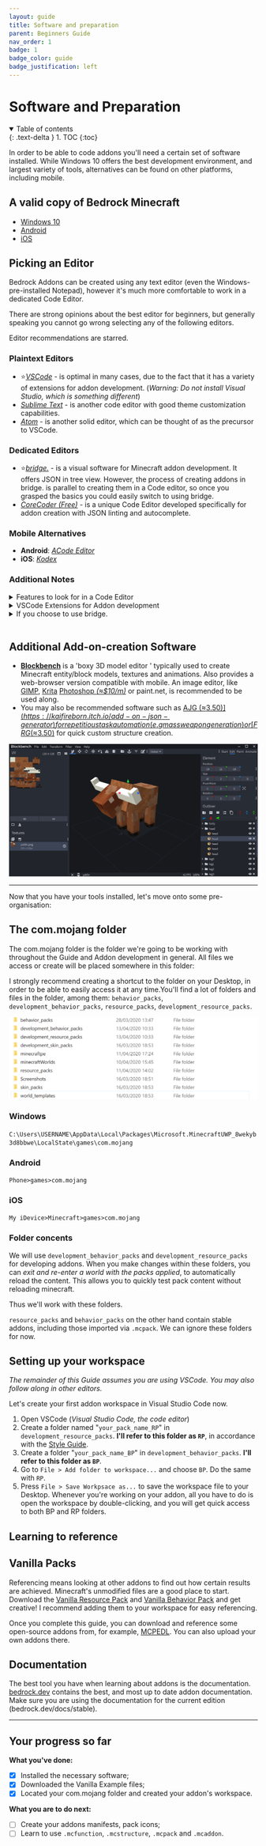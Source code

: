 ```yaml
---
layout: guide
title: Software and preparation
parent: Beginners Guide
nav_order: 1
badge: 1
badge_color: guide
badge_justification: left
---
```


# Software and Preparation

<details id="toc" open markdown="block">
  <summary>
    Table of contents
  </summary>
  {: .text-delta }
1. TOC
{:toc}
</details>

In order to be able to code addons you'll need a certain set of software installed. While Windows 10 offers the best development environment, and largest variety of tools, alternatives can be found on other platforms, including mobile.

## A valid copy of Bedrock Minecraft
- [Windows 10](https://www.microsoft.com/en-us/p/minecraft-for-windows-10/9nblggh2jhxj?activetab=pivot:overviewtab)
- [Android](https://play.google.com/store/apps/details?id=com.mojang.minecraftpe&hl=en)
- [iOS](https://apps.apple.com/us/app/minecraft/id479516143)

## Picking an Editor

Bedrock Addons can be created using any text editor (even the Windows-pre-installed Notepad), however it's much more comfortable to work in a dedicated Code Editor.

There are strong opinions about the best editor for beginners, but generally speaking you cannot go wrong selecting any of the following editors.

Editor recommendations are starred.

### Plaintext Editors
 - ⭐[_VSCode_](https://code.visualstudio.com/) - is optimal in many cases, due to the fact that it has a variety of extensions for addon development. (*Warning: Do not install Visual Studio, which is something different*)
- [_Sublime Text_](https://www.sublimetext.com/) - is another code editor with good theme customization capabilities. 
- [_Atom_](https://atom.io/) - is another solid editor, which can be thought of as the precursor to VSCode.  
 

### Dedicated Editors
 - ⭐[_bridge._](https://github.com/bridge-core/bridge.) - is a visual software for Minecraft addon development. It offers JSON in tree view. However, the process of creating addons in bridge. is parallel to creating them in a Code editor, so once you grasped the basics you could easily switch to using bridge.
- [_CoreCoder (Free)_](https://hanprog.itch.io/core-coder-one) - is a unique Code Editor developed specifically for addon creation with JSON linting and autocomplete.   

### Mobile Alternatives
- **Android**: [_ACode Editor_](https://play.google.com/store/apps/details?id=com.foxdebug.acodefree)
- **iOS**: [_Kodex_](https://apps.apple.com/us/app/kodex/id1038574481)


### Additional Notes

<details> 
   <summary>
      Features to look for in a Code Editor
   </summary>

   - **Opening Folders:** When editing addons, it is very convenient to open an entire folder as a project, instead of just individual files. This allows you to edit the files in both the Behavior Pack and Resource Pack at the same time, and quickly switch between tasks. 
   - **Json Linting/Prettify:** Linting is the ability to validate code as correct in real-time. Linting for json will mark things like missing commas, misplaced parens, or other formatting issues so that you can fix them. [Linting can also be found online](https://jsonlint.com/), but having real-time linting built directly into your editor is very much preferred.
   - **Built in Terminal:** I find a terminal built into my editor to be very useful. I often use python scripting to supplement my workflow, and having easy access to a terminal speeds up that workflow.

</details>


<details>

   <summary>
      VSCode Extensions for Addon development
   </summary>

Many packages exist for VSCode that make editing addons easier:
 - [Blockceptions Minecraft Bedrock Development](https://marketplace.visualstudio.com/items?itemName=BlockceptionLtd.blockceptionvscodeminecraftbedrockdevelopmentextension)
 - [.mcfunction support](https://marketplace.visualstudio.com/items?itemName=arcensoth.language-mcfunction)
 - [.lang support](https://marketplace.visualstudio.com/items?itemName=zz5840.minecraft-lang-colorizer)
 - [Bedrock Definitions](https://marketplace.visualstudio.com/items?itemName=destruc7i0n.vscode-bedrock-definitions)
 - [Prettt-json](https://marketplace.visualstudio.com/items?itemName=mohsen1.prettify-json)
 - [Spell Checker (for writing wiki)](https://marketplace.visualstudio.com/items?itemName=streetsidesoftware.code-spell-checker)
 - [Snowstorm Particle Editor](https://marketplace.visualstudio.com/items?itemName=JannisX11.snowstorm)
 - [Bracket Pair Colorizer](https://marketplace.visualstudio.com/items?itemName=CoenraadS.bracket-pair-colorizer-2)
 - [UUID Generator](https://marketplace.visualstudio.com/items?itemName=netcorext.uuid-generator)

</details>



<details>

   <summary>
      If you choose to use bridge.
   </summary>

   You should be aware that it is a application that you benefit most from when you use it exclusively for editing your addon. Switching between a different editor and bridge. creates a bit of an overhead in your workflow (more later). The program builds up a knowledge base of your files as you use the editor. This enables very fast and dynamic auto-completions and file validation but also means that all of your files are cached in the background by default. There are two ways to workaround Bridge's caching strategy:
1) Increase or remove the `bridge-file-version: #11` comment the app leaves in your files after editing a file without bridge.
2) Add files that you want to edit without bridge. to a `.no-cache` file at the root of your behavior pack

Due to the nature of the file versioning system, most scripts and tools will continue to work as expected.

For further guidance on the editor, feel free to contact [solvedDev](https://twitter.com/solvedDev). bridge. also has an [official Discord server](https://discord.gg/wcRJZN3), with announcements, plugin discussion, addon help, and more.

</details>

<br>

## Additional Add-on-creation Software

 - [**Blockbench**](https://blockbench.net/) is a 'boxy 3D model editor ' typically used to create Minecraft entity/block models, textures and animations. Also provides a web-browser version compatible with mobile.  An image editor, like [GIMP](https://www.gimp.org/), [Krita](https://krita.org/en/) [Photoshop *(≈$10/m)*](https://www.adobe.com/products/photoshop.html) or paint.net, is recommended to be used along.
 - You may also be recommended software such as [AJG (≈$3.50)](https://kaifireborn.itch.io/add-on-json-generator) for repetitious task automation (e.g mass weapon generation) or [FRG (≈$3.50)](https://machine-builder.itch.io/frg-v2) for quick custom structure creation.

![Blockbench Workspace](/assets/images/guide/blockbench_workspace.png)



___

   Now that you have your tools installed, let's move onto some pre-organisation:

## The com.mojang folder
The com.mojang folder is the folder we're going to be working with throughout the Guide and Addon development in general. All files we access or create will be placed somewhere in this folder:

I strongly recommend creating a shortcut to the folder on your Desktop, in order to be able to easily access it at any time.You'll find a lot of folders and files in the folder, among them: `behavior_packs`, `development_behavior_packs`, `resource_packs`, `development_resource_packs`.

![com.mojang folder](/assets/images/guide/com_mojang_folder.png)

### Windows
`C:\Users\USERNAME\AppData\Local\Packages\Microsoft.MinecraftUWP_8wekyb3d8bbwe\LocalState\games\com.mojang`

### Android
`Phone>games>com.mojang`

### iOS
`My iDevice>Minecraft>games>com.mojang`

### Folder concents

We will use `development_behavior_packs` and `development_resource_packs` for developing addons. When you make changes within these folders, you can _exit and re-enter a world with the packs applied_, to automatically reload the content. This allows you to quickly test pack content without reloading minecraft. 
 
Thus we'll work with these folders.

`resource_packs` and `behavior_packs` on the other hand contain stable addons, including those imported via `.mcpack`. We can ignore these folders for now.

## Setting up your workspace
_The remainder of this Guide assumes you are using VSCode. You may also follow along in other editors._

Let's create your first addon workspace in Visual Studio Code now.

1. Open VSCode (*Visual Studio Code, the code editor*)
2. Create a folder named "`your_pack_name_RP`" in `development_resource_packs`. **I'll refer to this folder as `RP`**, in accordance with the [Style Guide](https://wiki.bedrock.dev/knowledge/style-guide.html).
3. Create a folder "`your_pack_name_BP`" in `development_behavior_packs`. **I'll refer to this folder as `BP`**.
4. Go to `File > Add folder to workspace...`  and choose `BP`. Do the same with `RP`.
5. Press `File > Save Workpsace as...` to save the workspace file to your Desktop. Whenever you're working on your addon, all you have to do is open the workspace by double-clicking, and you will get quick access to both BP and RP folders.

## Learning to reference

## Vanilla Packs
Referencing means looking at other addons to find out how certain results are achieved. Minecraft's unmodified files are a good place to start. Download the [Vanilla Resource Pack](https://aka.ms/resourcepacktemplate) and [Vanilla Behavior Pack](https://aka.ms/behaviorpacktemplate) and get creative! I recommend adding them to your workspace for easy referencing.

Once you complete this guide, you can download and reference some open-source addons from, for example, [MCPEDL](https://mcpedl.com/?cookie_check=1). You can also upload your own addons there.

## Documentation
The best tool you have when learning about addons is the documentation. [bedrock.dev](https://bedrock.dev/) contains the best, and most up to date addon documentation. Make sure you are using the documentation for the current edition (bedrock.dev/docs/stable).

___

## Your progress so far
**What you've done:**

- [x] Installed the necessary software;
- [x] Downloaded the Vanilla Example files;
- [x] Located your com.mojang folder and created your addon's workspace.

**What you are to do next:**
- [ ] Create your addons manifests, pack icons;
- [ ] Learn to use `.mcfunction`, `.mcstructure`,  `.mcpack`  and  `.mcaddon`.
